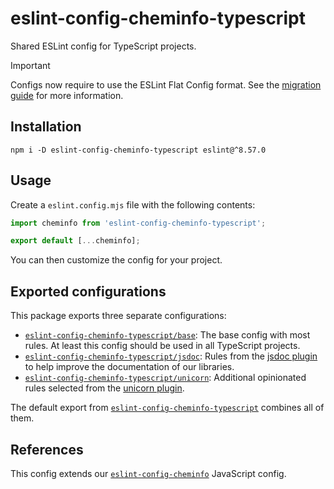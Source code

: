 # eslint-config-cheminfo-typescript

Shared ESLint config for TypeScript projects.

> [!IMPORTANT]  
> Configs now require to use the ESLint Flat Config format.
> See the [migration guide](https://github.com/cheminfo/eslint-config/blob/main/MIGRATION.md) for more information.

## Installation

```console
npm i -D eslint-config-cheminfo-typescript eslint@^8.57.0
```

## Usage

Create a `eslint.config.mjs` file with the following contents:

```js
import cheminfo from 'eslint-config-cheminfo-typescript';

export default [...cheminfo];
```

You can then customize the config for your project.

## Exported configurations

This package exports three separate configurations:

- [`eslint-config-cheminfo-typescript/base`](./base.js): The base config with most rules. At least this config should be used in all TypeScript projects.
- [`eslint-config-cheminfo-typescript/jsdoc`](./jsdoc.js): Rules from the [jsdoc plugin](https://github.com/gajus/eslint-plugin-jsdoc) to help improve the documentation of our libraries.
- [`eslint-config-cheminfo-typescript/unicorn`](./unicorn.js): Additional opinionated rules selected from the [unicorn plugin](https://github.com/sindresorhus/eslint-plugin-unicorn).

The default export from [`eslint-config-cheminfo-typescript`](./index.js) combines all of them.

## References

This config extends our [`eslint-config-cheminfo`](https://github.com/cheminfo/eslint-config) JavaScript config.
